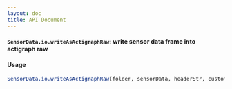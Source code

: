 ```yaml
---
layout: doc
title: API Document
---
```


#### `SensorData.io.writeAsActigraphRaw`: write sensor data frame into actigraph raw ####

#### Usage ####

```r
SensorData.io.writeAsActigraphRaw(folder, sensorData, headerStr, custom_name)
```

